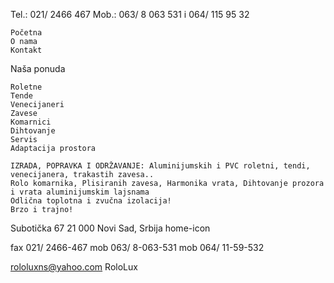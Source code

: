 
Tel.: 021/ 2466 467
Mob.: 063/ 8 063 531 i 064/ 115 95 32

    Početna
    O nama
    Kontakt

Naša ponuda

    Roletne
    Tende
    Venecijaneri
    Zavese
    Komarnici
    Dihtovanje
    Servis
    Adaptacija prostora

    IZRADA, POPRAVKA I ODRŽAVANJE: Aluminijumskih i PVC roletni, tendi, venecijanera, trakastih zavesa..
    Rolo komarnika, Plisiranih zavesa, Harmonika vrata, Dihtovanje prozora i vrata aluminijumskim lajsnama
    Odlična toplotna i zvučna izolacija!
    Brzo i trajno!


 



Subotička 67
21 000 Novi Sad, Srbija
home-icon

fax 021/ 2466-467
mob 063/ 8-063-531
mob 064/ 11-59-532

rololuxns@yahoo.com
RoloLux
